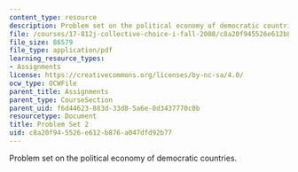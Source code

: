 ```yaml
---
content_type: resource
description: Problem set on the political economy of democratic countries.
file: /courses/17-812j-collective-choice-i-fall-2008/c8a20f945526e612b876a047dfd92b77_pset2.pdf
file_size: 86579
file_type: application/pdf
learning_resource_types:
- Assignments
license: https://creativecommons.org/licenses/by-nc-sa/4.0/
ocw_type: OCWFile
parent_title: Assignments
parent_type: CourseSection
parent_uid: f6d44623-883d-33d8-5a6e-8d3437770c0b
resourcetype: Document
title: Problem Set 2
uid: c8a20f94-5526-e612-b876-a047dfd92b77
---
```

Problem set on the political economy of democratic countries.